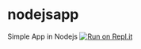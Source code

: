 # nodejsapp
Simple App in Nodejs
[![Run on Repl.it](https://repl.it/badge/github/shoxruxmirzoo/nodejsapp)](https://repl.it/github/shoxruxmirzoo/nodejsapp)